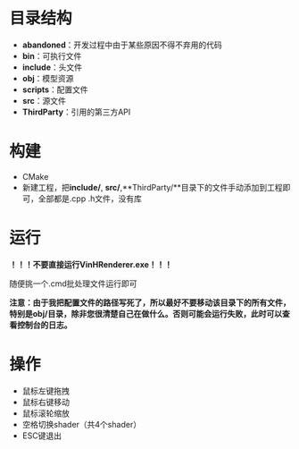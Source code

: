 # 目录结构

* **abandoned**：开发过程中由于某些原因不得不弃用的代码
* **bin**：可执行文件
* **include**：头文件
* **obj**：模型资源
* **scripts**：配置文件
* **src**：源文件
* **ThirdParty**：引用的第三方API

# 构建

* CMake
* 新建工程，把**include/**, **src/**,**ThirdParty/**目录下的文件手动添加到工程即可，全部都是.cpp .h文件，没有库

# 运行

**！！！不要直接运行VinHRenderer.exe！！！**

随便挑一个.cmd批处理文件运行即可

**注意：由于我把配置文件的路径写死了，所以最好不要移动该目录下的所有文件，特别是obj/目录，除非您很清楚自己在做什么。否则可能会运行失败，此时可以查看控制台的日志。**

# 操作

* 鼠标左键拖拽
* 鼠标右键移动
* 鼠标滚轮缩放
* 空格切换shader（共4个shader）
* ESC键退出